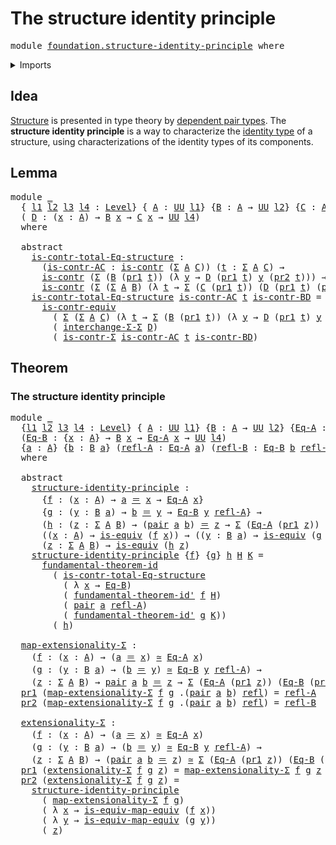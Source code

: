 # The structure identity principle

<pre class="Agda"><a id="45" class="Keyword">module</a> <a id="52" href="foundation.structure-identity-principle.html" class="Module">foundation.structure-identity-principle</a> <a id="92" class="Keyword">where</a>
</pre>
<details><summary>Imports</summary>

<pre class="Agda"><a id="148" class="Keyword">open</a> <a id="153" class="Keyword">import</a> <a id="160" href="foundation.dependent-pair-types.html" class="Module">foundation.dependent-pair-types</a>
<a id="192" class="Keyword">open</a> <a id="197" class="Keyword">import</a> <a id="204" href="foundation.fundamental-theorem-of-identity-types.html" class="Module">foundation.fundamental-theorem-of-identity-types</a>
<a id="253" class="Keyword">open</a> <a id="258" class="Keyword">import</a> <a id="265" href="foundation.type-arithmetic-dependent-pair-types.html" class="Module">foundation.type-arithmetic-dependent-pair-types</a>
<a id="313" class="Keyword">open</a> <a id="318" class="Keyword">import</a> <a id="325" href="foundation.universe-levels.html" class="Module">foundation.universe-levels</a>

<a id="353" class="Keyword">open</a> <a id="358" class="Keyword">import</a> <a id="365" href="foundation-core.contractible-types.html" class="Module">foundation-core.contractible-types</a>
<a id="400" class="Keyword">open</a> <a id="405" class="Keyword">import</a> <a id="412" href="foundation-core.equivalences.html" class="Module">foundation-core.equivalences</a>
<a id="441" class="Keyword">open</a> <a id="446" class="Keyword">import</a> <a id="453" href="foundation-core.identity-types.html" class="Module">foundation-core.identity-types</a>
</pre>
</details>

## Idea

[Structure](foundation.structure.md) is presented in type theory by
[dependent pair types](foundation.dependent-pair-types.md). The **structure
identity principle** is a way to characterize the
[identity type](foundation-core.identity-types.md) of a structure, using
characterizations of the identity types of its components.

## Lemma

<pre class="Agda"><a id="855" class="Keyword">module</a> <a id="862" href="foundation.structure-identity-principle.html#862" class="Module">_</a>
  <a id="866" class="Symbol">{</a> <a id="868" href="foundation.structure-identity-principle.html#868" class="Bound">l1</a> <a id="871" href="foundation.structure-identity-principle.html#871" class="Bound">l2</a> <a id="874" href="foundation.structure-identity-principle.html#874" class="Bound">l3</a> <a id="877" href="foundation.structure-identity-principle.html#877" class="Bound">l4</a> <a id="880" class="Symbol">:</a> <a id="882" href="Agda.Primitive.html#591" class="Postulate">Level</a><a id="887" class="Symbol">}</a> <a id="889" class="Symbol">{</a> <a id="891" href="foundation.structure-identity-principle.html#891" class="Bound">A</a> <a id="893" class="Symbol">:</a> <a id="895" href="Agda.Primitive.html#320" class="Primitive">UU</a> <a id="898" href="foundation.structure-identity-principle.html#868" class="Bound">l1</a><a id="900" class="Symbol">}</a> <a id="902" class="Symbol">{</a><a id="903" href="foundation.structure-identity-principle.html#903" class="Bound">B</a> <a id="905" class="Symbol">:</a> <a id="907" href="foundation.structure-identity-principle.html#891" class="Bound">A</a> <a id="909" class="Symbol">→</a> <a id="911" href="Agda.Primitive.html#320" class="Primitive">UU</a> <a id="914" href="foundation.structure-identity-principle.html#871" class="Bound">l2</a><a id="916" class="Symbol">}</a> <a id="918" class="Symbol">{</a><a id="919" href="foundation.structure-identity-principle.html#919" class="Bound">C</a> <a id="921" class="Symbol">:</a> <a id="923" href="foundation.structure-identity-principle.html#891" class="Bound">A</a> <a id="925" class="Symbol">→</a> <a id="927" href="Agda.Primitive.html#320" class="Primitive">UU</a> <a id="930" href="foundation.structure-identity-principle.html#874" class="Bound">l3</a><a id="932" class="Symbol">}</a>
  <a id="936" class="Symbol">(</a> <a id="938" href="foundation.structure-identity-principle.html#938" class="Bound">D</a> <a id="940" class="Symbol">:</a> <a id="942" class="Symbol">(</a><a id="943" href="foundation.structure-identity-principle.html#943" class="Bound">x</a> <a id="945" class="Symbol">:</a> <a id="947" href="foundation.structure-identity-principle.html#891" class="Bound">A</a><a id="948" class="Symbol">)</a> <a id="950" class="Symbol">→</a> <a id="952" href="foundation.structure-identity-principle.html#903" class="Bound">B</a> <a id="954" href="foundation.structure-identity-principle.html#943" class="Bound">x</a> <a id="956" class="Symbol">→</a> <a id="958" href="foundation.structure-identity-principle.html#919" class="Bound">C</a> <a id="960" href="foundation.structure-identity-principle.html#943" class="Bound">x</a> <a id="962" class="Symbol">→</a> <a id="964" href="Agda.Primitive.html#320" class="Primitive">UU</a> <a id="967" href="foundation.structure-identity-principle.html#877" class="Bound">l4</a><a id="969" class="Symbol">)</a>
  <a id="973" class="Keyword">where</a>

  <a id="982" class="Keyword">abstract</a>
    <a id="995" href="foundation.structure-identity-principle.html#995" class="Function">is-contr-total-Eq-structure</a> <a id="1023" class="Symbol">:</a>
      <a id="1031" class="Symbol">(</a><a id="1032" href="foundation.structure-identity-principle.html#1032" class="Bound">is-contr-AC</a> <a id="1044" class="Symbol">:</a> <a id="1046" href="foundation-core.contractible-types.html#802" class="Function">is-contr</a> <a id="1055" class="Symbol">(</a><a id="1056" href="foundation.dependent-pair-types.html#505" class="Record">Σ</a> <a id="1058" href="foundation.structure-identity-principle.html#891" class="Bound">A</a> <a id="1060" href="foundation.structure-identity-principle.html#919" class="Bound">C</a><a id="1061" class="Symbol">))</a> <a id="1064" class="Symbol">(</a><a id="1065" href="foundation.structure-identity-principle.html#1065" class="Bound">t</a> <a id="1067" class="Symbol">:</a> <a id="1069" href="foundation.dependent-pair-types.html#505" class="Record">Σ</a> <a id="1071" href="foundation.structure-identity-principle.html#891" class="Bound">A</a> <a id="1073" href="foundation.structure-identity-principle.html#919" class="Bound">C</a><a id="1074" class="Symbol">)</a> <a id="1076" class="Symbol">→</a>
      <a id="1084" href="foundation-core.contractible-types.html#802" class="Function">is-contr</a> <a id="1093" class="Symbol">(</a><a id="1094" href="foundation.dependent-pair-types.html#505" class="Record">Σ</a> <a id="1096" class="Symbol">(</a><a id="1097" href="foundation.structure-identity-principle.html#903" class="Bound">B</a> <a id="1099" class="Symbol">(</a><a id="1100" href="foundation.dependent-pair-types.html#603" class="Field">pr1</a> <a id="1104" href="foundation.structure-identity-principle.html#1065" class="Bound">t</a><a id="1105" class="Symbol">))</a> <a id="1108" class="Symbol">(λ</a> <a id="1111" href="foundation.structure-identity-principle.html#1111" class="Bound">y</a> <a id="1113" class="Symbol">→</a> <a id="1115" href="foundation.structure-identity-principle.html#938" class="Bound">D</a> <a id="1117" class="Symbol">(</a><a id="1118" href="foundation.dependent-pair-types.html#603" class="Field">pr1</a> <a id="1122" href="foundation.structure-identity-principle.html#1065" class="Bound">t</a><a id="1123" class="Symbol">)</a> <a id="1125" href="foundation.structure-identity-principle.html#1111" class="Bound">y</a> <a id="1127" class="Symbol">(</a><a id="1128" href="foundation.dependent-pair-types.html#615" class="Field">pr2</a> <a id="1132" href="foundation.structure-identity-principle.html#1065" class="Bound">t</a><a id="1133" class="Symbol">)))</a> <a id="1137" class="Symbol">→</a>
      <a id="1145" href="foundation-core.contractible-types.html#802" class="Function">is-contr</a> <a id="1154" class="Symbol">(</a><a id="1155" href="foundation.dependent-pair-types.html#505" class="Record">Σ</a> <a id="1157" class="Symbol">(</a><a id="1158" href="foundation.dependent-pair-types.html#505" class="Record">Σ</a> <a id="1160" href="foundation.structure-identity-principle.html#891" class="Bound">A</a> <a id="1162" href="foundation.structure-identity-principle.html#903" class="Bound">B</a><a id="1163" class="Symbol">)</a> <a id="1165" class="Symbol">(λ</a> <a id="1168" href="foundation.structure-identity-principle.html#1168" class="Bound">t</a> <a id="1170" class="Symbol">→</a> <a id="1172" href="foundation.dependent-pair-types.html#505" class="Record">Σ</a> <a id="1174" class="Symbol">(</a><a id="1175" href="foundation.structure-identity-principle.html#919" class="Bound">C</a> <a id="1177" class="Symbol">(</a><a id="1178" href="foundation.dependent-pair-types.html#603" class="Field">pr1</a> <a id="1182" href="foundation.structure-identity-principle.html#1168" class="Bound">t</a><a id="1183" class="Symbol">))</a> <a id="1186" class="Symbol">(</a><a id="1187" href="foundation.structure-identity-principle.html#938" class="Bound">D</a> <a id="1189" class="Symbol">(</a><a id="1190" href="foundation.dependent-pair-types.html#603" class="Field">pr1</a> <a id="1194" href="foundation.structure-identity-principle.html#1168" class="Bound">t</a><a id="1195" class="Symbol">)</a> <a id="1197" class="Symbol">(</a><a id="1198" href="foundation.dependent-pair-types.html#615" class="Field">pr2</a> <a id="1202" href="foundation.structure-identity-principle.html#1168" class="Bound">t</a><a id="1203" class="Symbol">))))</a>
    <a id="1212" href="foundation.structure-identity-principle.html#995" class="Function">is-contr-total-Eq-structure</a> <a id="1240" href="foundation.structure-identity-principle.html#1240" class="Bound">is-contr-AC</a> <a id="1252" href="foundation.structure-identity-principle.html#1252" class="Bound">t</a> <a id="1254" href="foundation.structure-identity-principle.html#1254" class="Bound">is-contr-BD</a> <a id="1266" class="Symbol">=</a>
      <a id="1274" href="foundation-core.contractible-types.html#3118" class="Function">is-contr-equiv</a>
        <a id="1297" class="Symbol">(</a> <a id="1299" href="foundation.dependent-pair-types.html#505" class="Record">Σ</a> <a id="1301" class="Symbol">(</a><a id="1302" href="foundation.dependent-pair-types.html#505" class="Record">Σ</a> <a id="1304" href="foundation.structure-identity-principle.html#891" class="Bound">A</a> <a id="1306" href="foundation.structure-identity-principle.html#919" class="Bound">C</a><a id="1307" class="Symbol">)</a> <a id="1309" class="Symbol">(λ</a> <a id="1312" href="foundation.structure-identity-principle.html#1312" class="Bound">t</a> <a id="1314" class="Symbol">→</a> <a id="1316" href="foundation.dependent-pair-types.html#505" class="Record">Σ</a> <a id="1318" class="Symbol">(</a><a id="1319" href="foundation.structure-identity-principle.html#903" class="Bound">B</a> <a id="1321" class="Symbol">(</a><a id="1322" href="foundation.dependent-pair-types.html#603" class="Field">pr1</a> <a id="1326" href="foundation.structure-identity-principle.html#1312" class="Bound">t</a><a id="1327" class="Symbol">))</a> <a id="1330" class="Symbol">(λ</a> <a id="1333" href="foundation.structure-identity-principle.html#1333" class="Bound">y</a> <a id="1335" class="Symbol">→</a> <a id="1337" href="foundation.structure-identity-principle.html#938" class="Bound">D</a> <a id="1339" class="Symbol">(</a><a id="1340" href="foundation.dependent-pair-types.html#603" class="Field">pr1</a> <a id="1344" href="foundation.structure-identity-principle.html#1312" class="Bound">t</a><a id="1345" class="Symbol">)</a> <a id="1347" href="foundation.structure-identity-principle.html#1333" class="Bound">y</a> <a id="1349" class="Symbol">(</a><a id="1350" href="foundation.dependent-pair-types.html#615" class="Field">pr2</a> <a id="1354" href="foundation.structure-identity-principle.html#1312" class="Bound">t</a><a id="1355" class="Symbol">))))</a>
        <a id="1368" class="Symbol">(</a> <a id="1370" href="foundation.type-arithmetic-dependent-pair-types.html#10220" class="Function">interchange-Σ-Σ</a> <a id="1386" href="foundation.structure-identity-principle.html#938" class="Bound">D</a><a id="1387" class="Symbol">)</a>
        <a id="1397" class="Symbol">(</a> <a id="1399" href="foundation-core.contractible-types.html#6063" class="Function">is-contr-Σ</a> <a id="1410" href="foundation.structure-identity-principle.html#1240" class="Bound">is-contr-AC</a> <a id="1422" href="foundation.structure-identity-principle.html#1252" class="Bound">t</a> <a id="1424" href="foundation.structure-identity-principle.html#1254" class="Bound">is-contr-BD</a><a id="1435" class="Symbol">)</a>
</pre>
## Theorem

### The structure identity principle

<pre class="Agda"><a id="1500" class="Keyword">module</a> <a id="1507" href="foundation.structure-identity-principle.html#1507" class="Module">_</a>
  <a id="1511" class="Symbol">{</a><a id="1512" href="foundation.structure-identity-principle.html#1512" class="Bound">l1</a> <a id="1515" href="foundation.structure-identity-principle.html#1515" class="Bound">l2</a> <a id="1518" href="foundation.structure-identity-principle.html#1518" class="Bound">l3</a> <a id="1521" href="foundation.structure-identity-principle.html#1521" class="Bound">l4</a> <a id="1524" class="Symbol">:</a> <a id="1526" href="Agda.Primitive.html#591" class="Postulate">Level</a><a id="1531" class="Symbol">}</a> <a id="1533" class="Symbol">{</a> <a id="1535" href="foundation.structure-identity-principle.html#1535" class="Bound">A</a> <a id="1537" class="Symbol">:</a> <a id="1539" href="Agda.Primitive.html#320" class="Primitive">UU</a> <a id="1542" href="foundation.structure-identity-principle.html#1512" class="Bound">l1</a><a id="1544" class="Symbol">}</a> <a id="1546" class="Symbol">{</a><a id="1547" href="foundation.structure-identity-principle.html#1547" class="Bound">B</a> <a id="1549" class="Symbol">:</a> <a id="1551" href="foundation.structure-identity-principle.html#1535" class="Bound">A</a> <a id="1553" class="Symbol">→</a> <a id="1555" href="Agda.Primitive.html#320" class="Primitive">UU</a> <a id="1558" href="foundation.structure-identity-principle.html#1515" class="Bound">l2</a><a id="1560" class="Symbol">}</a> <a id="1562" class="Symbol">{</a><a id="1563" href="foundation.structure-identity-principle.html#1563" class="Bound">Eq-A</a> <a id="1568" class="Symbol">:</a> <a id="1570" href="foundation.structure-identity-principle.html#1535" class="Bound">A</a> <a id="1572" class="Symbol">→</a> <a id="1574" href="Agda.Primitive.html#320" class="Primitive">UU</a> <a id="1577" href="foundation.structure-identity-principle.html#1518" class="Bound">l3</a><a id="1579" class="Symbol">}</a>
  <a id="1583" class="Symbol">(</a><a id="1584" href="foundation.structure-identity-principle.html#1584" class="Bound">Eq-B</a> <a id="1589" class="Symbol">:</a> <a id="1591" class="Symbol">{</a><a id="1592" href="foundation.structure-identity-principle.html#1592" class="Bound">x</a> <a id="1594" class="Symbol">:</a> <a id="1596" href="foundation.structure-identity-principle.html#1535" class="Bound">A</a><a id="1597" class="Symbol">}</a> <a id="1599" class="Symbol">→</a> <a id="1601" href="foundation.structure-identity-principle.html#1547" class="Bound">B</a> <a id="1603" href="foundation.structure-identity-principle.html#1592" class="Bound">x</a> <a id="1605" class="Symbol">→</a> <a id="1607" href="foundation.structure-identity-principle.html#1563" class="Bound">Eq-A</a> <a id="1612" href="foundation.structure-identity-principle.html#1592" class="Bound">x</a> <a id="1614" class="Symbol">→</a> <a id="1616" href="Agda.Primitive.html#320" class="Primitive">UU</a> <a id="1619" href="foundation.structure-identity-principle.html#1521" class="Bound">l4</a><a id="1621" class="Symbol">)</a>
  <a id="1625" class="Symbol">{</a><a id="1626" href="foundation.structure-identity-principle.html#1626" class="Bound">a</a> <a id="1628" class="Symbol">:</a> <a id="1630" href="foundation.structure-identity-principle.html#1535" class="Bound">A</a><a id="1631" class="Symbol">}</a> <a id="1633" class="Symbol">{</a><a id="1634" href="foundation.structure-identity-principle.html#1634" class="Bound">b</a> <a id="1636" class="Symbol">:</a> <a id="1638" href="foundation.structure-identity-principle.html#1547" class="Bound">B</a> <a id="1640" href="foundation.structure-identity-principle.html#1626" class="Bound">a</a><a id="1641" class="Symbol">}</a> <a id="1643" class="Symbol">(</a><a id="1644" href="foundation.structure-identity-principle.html#1644" class="Bound">refl-A</a> <a id="1651" class="Symbol">:</a> <a id="1653" href="foundation.structure-identity-principle.html#1563" class="Bound">Eq-A</a> <a id="1658" href="foundation.structure-identity-principle.html#1626" class="Bound">a</a><a id="1659" class="Symbol">)</a> <a id="1661" class="Symbol">(</a><a id="1662" href="foundation.structure-identity-principle.html#1662" class="Bound">refl-B</a> <a id="1669" class="Symbol">:</a> <a id="1671" href="foundation.structure-identity-principle.html#1584" class="Bound">Eq-B</a> <a id="1676" href="foundation.structure-identity-principle.html#1634" class="Bound">b</a> <a id="1678" href="foundation.structure-identity-principle.html#1644" class="Bound">refl-A</a><a id="1684" class="Symbol">)</a>
  <a id="1688" class="Keyword">where</a>

  <a id="1697" class="Keyword">abstract</a>
    <a id="1710" href="foundation.structure-identity-principle.html#1710" class="Function">structure-identity-principle</a> <a id="1739" class="Symbol">:</a>
      <a id="1747" class="Symbol">{</a><a id="1748" href="foundation.structure-identity-principle.html#1748" class="Bound">f</a> <a id="1750" class="Symbol">:</a> <a id="1752" class="Symbol">(</a><a id="1753" href="foundation.structure-identity-principle.html#1753" class="Bound">x</a> <a id="1755" class="Symbol">:</a> <a id="1757" href="foundation.structure-identity-principle.html#1535" class="Bound">A</a><a id="1758" class="Symbol">)</a> <a id="1760" class="Symbol">→</a> <a id="1762" href="foundation.structure-identity-principle.html#1626" class="Bound">a</a> <a id="1764" href="foundation-core.identity-types.html#5999" class="Function Operator">＝</a> <a id="1766" href="foundation.structure-identity-principle.html#1753" class="Bound">x</a> <a id="1768" class="Symbol">→</a> <a id="1770" href="foundation.structure-identity-principle.html#1563" class="Bound">Eq-A</a> <a id="1775" href="foundation.structure-identity-principle.html#1753" class="Bound">x</a><a id="1776" class="Symbol">}</a>
      <a id="1784" class="Symbol">{</a><a id="1785" href="foundation.structure-identity-principle.html#1785" class="Bound">g</a> <a id="1787" class="Symbol">:</a> <a id="1789" class="Symbol">(</a><a id="1790" href="foundation.structure-identity-principle.html#1790" class="Bound">y</a> <a id="1792" class="Symbol">:</a> <a id="1794" href="foundation.structure-identity-principle.html#1547" class="Bound">B</a> <a id="1796" href="foundation.structure-identity-principle.html#1626" class="Bound">a</a><a id="1797" class="Symbol">)</a> <a id="1799" class="Symbol">→</a> <a id="1801" href="foundation.structure-identity-principle.html#1634" class="Bound">b</a> <a id="1803" href="foundation-core.identity-types.html#5999" class="Function Operator">＝</a> <a id="1805" href="foundation.structure-identity-principle.html#1790" class="Bound">y</a> <a id="1807" class="Symbol">→</a> <a id="1809" href="foundation.structure-identity-principle.html#1584" class="Bound">Eq-B</a> <a id="1814" href="foundation.structure-identity-principle.html#1790" class="Bound">y</a> <a id="1816" href="foundation.structure-identity-principle.html#1644" class="Bound">refl-A</a><a id="1822" class="Symbol">}</a> <a id="1824" class="Symbol">→</a>
      <a id="1832" class="Symbol">(</a><a id="1833" href="foundation.structure-identity-principle.html#1833" class="Bound">h</a> <a id="1835" class="Symbol">:</a> <a id="1837" class="Symbol">(</a><a id="1838" href="foundation.structure-identity-principle.html#1838" class="Bound">z</a> <a id="1840" class="Symbol">:</a> <a id="1842" href="foundation.dependent-pair-types.html#505" class="Record">Σ</a> <a id="1844" href="foundation.structure-identity-principle.html#1535" class="Bound">A</a> <a id="1846" href="foundation.structure-identity-principle.html#1547" class="Bound">B</a><a id="1847" class="Symbol">)</a> <a id="1849" class="Symbol">→</a> <a id="1851" class="Symbol">(</a><a id="1852" href="foundation.dependent-pair-types.html#586" class="InductiveConstructor">pair</a> <a id="1857" href="foundation.structure-identity-principle.html#1626" class="Bound">a</a> <a id="1859" href="foundation.structure-identity-principle.html#1634" class="Bound">b</a><a id="1860" class="Symbol">)</a> <a id="1862" href="foundation-core.identity-types.html#5999" class="Function Operator">＝</a> <a id="1864" href="foundation.structure-identity-principle.html#1838" class="Bound">z</a> <a id="1866" class="Symbol">→</a> <a id="1868" href="foundation.dependent-pair-types.html#505" class="Record">Σ</a> <a id="1870" class="Symbol">(</a><a id="1871" href="foundation.structure-identity-principle.html#1563" class="Bound">Eq-A</a> <a id="1876" class="Symbol">(</a><a id="1877" href="foundation.dependent-pair-types.html#603" class="Field">pr1</a> <a id="1881" href="foundation.structure-identity-principle.html#1838" class="Bound">z</a><a id="1882" class="Symbol">))</a> <a id="1885" class="Symbol">(</a><a id="1886" href="foundation.structure-identity-principle.html#1584" class="Bound">Eq-B</a> <a id="1891" class="Symbol">(</a><a id="1892" href="foundation.dependent-pair-types.html#615" class="Field">pr2</a> <a id="1896" href="foundation.structure-identity-principle.html#1838" class="Bound">z</a><a id="1897" class="Symbol">)))</a> <a id="1901" class="Symbol">→</a>
      <a id="1909" class="Symbol">((</a><a id="1911" href="foundation.structure-identity-principle.html#1911" class="Bound">x</a> <a id="1913" class="Symbol">:</a> <a id="1915" href="foundation.structure-identity-principle.html#1535" class="Bound">A</a><a id="1916" class="Symbol">)</a> <a id="1918" class="Symbol">→</a> <a id="1920" href="foundation-core.equivalences.html#1353" class="Function">is-equiv</a> <a id="1929" class="Symbol">(</a><a id="1930" href="foundation.structure-identity-principle.html#1748" class="Bound">f</a> <a id="1932" href="foundation.structure-identity-principle.html#1911" class="Bound">x</a><a id="1933" class="Symbol">))</a> <a id="1936" class="Symbol">→</a> <a id="1938" class="Symbol">((</a><a id="1940" href="foundation.structure-identity-principle.html#1940" class="Bound">y</a> <a id="1942" class="Symbol">:</a> <a id="1944" href="foundation.structure-identity-principle.html#1547" class="Bound">B</a> <a id="1946" href="foundation.structure-identity-principle.html#1626" class="Bound">a</a><a id="1947" class="Symbol">)</a> <a id="1949" class="Symbol">→</a> <a id="1951" href="foundation-core.equivalences.html#1353" class="Function">is-equiv</a> <a id="1960" class="Symbol">(</a><a id="1961" href="foundation.structure-identity-principle.html#1785" class="Bound">g</a> <a id="1963" href="foundation.structure-identity-principle.html#1940" class="Bound">y</a><a id="1964" class="Symbol">))</a> <a id="1967" class="Symbol">→</a>
      <a id="1975" class="Symbol">(</a><a id="1976" href="foundation.structure-identity-principle.html#1976" class="Bound">z</a> <a id="1978" class="Symbol">:</a> <a id="1980" href="foundation.dependent-pair-types.html#505" class="Record">Σ</a> <a id="1982" href="foundation.structure-identity-principle.html#1535" class="Bound">A</a> <a id="1984" href="foundation.structure-identity-principle.html#1547" class="Bound">B</a><a id="1985" class="Symbol">)</a> <a id="1987" class="Symbol">→</a> <a id="1989" href="foundation-core.equivalences.html#1353" class="Function">is-equiv</a> <a id="1998" class="Symbol">(</a><a id="1999" href="foundation.structure-identity-principle.html#1833" class="Bound">h</a> <a id="2001" href="foundation.structure-identity-principle.html#1976" class="Bound">z</a><a id="2002" class="Symbol">)</a>
    <a id="2008" href="foundation.structure-identity-principle.html#1710" class="Function">structure-identity-principle</a> <a id="2037" class="Symbol">{</a><a id="2038" href="foundation.structure-identity-principle.html#2038" class="Bound">f</a><a id="2039" class="Symbol">}</a> <a id="2041" class="Symbol">{</a><a id="2042" href="foundation.structure-identity-principle.html#2042" class="Bound">g</a><a id="2043" class="Symbol">}</a> <a id="2045" href="foundation.structure-identity-principle.html#2045" class="Bound">h</a> <a id="2047" href="foundation.structure-identity-principle.html#2047" class="Bound">H</a> <a id="2049" href="foundation.structure-identity-principle.html#2049" class="Bound">K</a> <a id="2051" class="Symbol">=</a>
      <a id="2059" href="foundation.fundamental-theorem-of-identity-types.html#1270" class="Function">fundamental-theorem-id</a>
        <a id="2090" class="Symbol">(</a> <a id="2092" href="foundation.structure-identity-principle.html#995" class="Function">is-contr-total-Eq-structure</a>
          <a id="2130" class="Symbol">(</a> <a id="2132" class="Symbol">λ</a> <a id="2134" href="foundation.structure-identity-principle.html#2134" class="Bound">x</a> <a id="2136" class="Symbol">→</a> <a id="2138" href="foundation.structure-identity-principle.html#1584" class="Bound">Eq-B</a><a id="2142" class="Symbol">)</a>
          <a id="2154" class="Symbol">(</a> <a id="2156" href="foundation.fundamental-theorem-of-identity-types.html#1541" class="Function">fundamental-theorem-id&#39;</a> <a id="2180" href="foundation.structure-identity-principle.html#2038" class="Bound">f</a> <a id="2182" href="foundation.structure-identity-principle.html#2047" class="Bound">H</a><a id="2183" class="Symbol">)</a>
          <a id="2195" class="Symbol">(</a> <a id="2197" href="foundation.dependent-pair-types.html#586" class="InductiveConstructor">pair</a> <a id="2202" href="foundation.structure-identity-principle.html#1626" class="Bound">a</a> <a id="2204" href="foundation.structure-identity-principle.html#1644" class="Bound">refl-A</a><a id="2210" class="Symbol">)</a>
          <a id="2222" class="Symbol">(</a> <a id="2224" href="foundation.fundamental-theorem-of-identity-types.html#1541" class="Function">fundamental-theorem-id&#39;</a> <a id="2248" href="foundation.structure-identity-principle.html#2042" class="Bound">g</a> <a id="2250" href="foundation.structure-identity-principle.html#2049" class="Bound">K</a><a id="2251" class="Symbol">))</a>
        <a id="2262" class="Symbol">(</a> <a id="2264" href="foundation.structure-identity-principle.html#2045" class="Bound">h</a><a id="2265" class="Symbol">)</a>

  <a id="2270" href="foundation.structure-identity-principle.html#2270" class="Function">map-extensionality-Σ</a> <a id="2291" class="Symbol">:</a>
    <a id="2297" class="Symbol">(</a><a id="2298" href="foundation.structure-identity-principle.html#2298" class="Bound">f</a> <a id="2300" class="Symbol">:</a> <a id="2302" class="Symbol">(</a><a id="2303" href="foundation.structure-identity-principle.html#2303" class="Bound">x</a> <a id="2305" class="Symbol">:</a> <a id="2307" href="foundation.structure-identity-principle.html#1535" class="Bound">A</a><a id="2308" class="Symbol">)</a> <a id="2310" class="Symbol">→</a> <a id="2312" class="Symbol">(</a><a id="2313" href="foundation.structure-identity-principle.html#1626" class="Bound">a</a> <a id="2315" href="foundation-core.identity-types.html#5999" class="Function Operator">＝</a> <a id="2317" href="foundation.structure-identity-principle.html#2303" class="Bound">x</a><a id="2318" class="Symbol">)</a> <a id="2320" href="foundation-core.equivalences.html#1440" class="Function Operator">≃</a> <a id="2322" href="foundation.structure-identity-principle.html#1563" class="Bound">Eq-A</a> <a id="2327" href="foundation.structure-identity-principle.html#2303" class="Bound">x</a><a id="2328" class="Symbol">)</a>
    <a id="2334" class="Symbol">(</a><a id="2335" href="foundation.structure-identity-principle.html#2335" class="Bound">g</a> <a id="2337" class="Symbol">:</a> <a id="2339" class="Symbol">(</a><a id="2340" href="foundation.structure-identity-principle.html#2340" class="Bound">y</a> <a id="2342" class="Symbol">:</a> <a id="2344" href="foundation.structure-identity-principle.html#1547" class="Bound">B</a> <a id="2346" href="foundation.structure-identity-principle.html#1626" class="Bound">a</a><a id="2347" class="Symbol">)</a> <a id="2349" class="Symbol">→</a> <a id="2351" class="Symbol">(</a><a id="2352" href="foundation.structure-identity-principle.html#1634" class="Bound">b</a> <a id="2354" href="foundation-core.identity-types.html#5999" class="Function Operator">＝</a> <a id="2356" href="foundation.structure-identity-principle.html#2340" class="Bound">y</a><a id="2357" class="Symbol">)</a> <a id="2359" href="foundation-core.equivalences.html#1440" class="Function Operator">≃</a> <a id="2361" href="foundation.structure-identity-principle.html#1584" class="Bound">Eq-B</a> <a id="2366" href="foundation.structure-identity-principle.html#2340" class="Bound">y</a> <a id="2368" href="foundation.structure-identity-principle.html#1644" class="Bound">refl-A</a><a id="2374" class="Symbol">)</a> <a id="2376" class="Symbol">→</a>
    <a id="2382" class="Symbol">(</a><a id="2383" href="foundation.structure-identity-principle.html#2383" class="Bound">z</a> <a id="2385" class="Symbol">:</a> <a id="2387" href="foundation.dependent-pair-types.html#505" class="Record">Σ</a> <a id="2389" href="foundation.structure-identity-principle.html#1535" class="Bound">A</a> <a id="2391" href="foundation.structure-identity-principle.html#1547" class="Bound">B</a><a id="2392" class="Symbol">)</a> <a id="2394" class="Symbol">→</a> <a id="2396" href="foundation.dependent-pair-types.html#586" class="InductiveConstructor">pair</a> <a id="2401" href="foundation.structure-identity-principle.html#1626" class="Bound">a</a> <a id="2403" href="foundation.structure-identity-principle.html#1634" class="Bound">b</a> <a id="2405" href="foundation-core.identity-types.html#5999" class="Function Operator">＝</a> <a id="2407" href="foundation.structure-identity-principle.html#2383" class="Bound">z</a> <a id="2409" class="Symbol">→</a> <a id="2411" href="foundation.dependent-pair-types.html#505" class="Record">Σ</a> <a id="2413" class="Symbol">(</a><a id="2414" href="foundation.structure-identity-principle.html#1563" class="Bound">Eq-A</a> <a id="2419" class="Symbol">(</a><a id="2420" href="foundation.dependent-pair-types.html#603" class="Field">pr1</a> <a id="2424" href="foundation.structure-identity-principle.html#2383" class="Bound">z</a><a id="2425" class="Symbol">))</a> <a id="2428" class="Symbol">(</a><a id="2429" href="foundation.structure-identity-principle.html#1584" class="Bound">Eq-B</a> <a id="2434" class="Symbol">(</a><a id="2435" href="foundation.dependent-pair-types.html#615" class="Field">pr2</a> <a id="2439" href="foundation.structure-identity-principle.html#2383" class="Bound">z</a><a id="2440" class="Symbol">))</a>
  <a id="2445" href="foundation.dependent-pair-types.html#603" class="Field">pr1</a> <a id="2449" class="Symbol">(</a><a id="2450" href="foundation.structure-identity-principle.html#2270" class="Function">map-extensionality-Σ</a> <a id="2471" href="foundation.structure-identity-principle.html#2471" class="Bound">f</a> <a id="2473" href="foundation.structure-identity-principle.html#2473" class="Bound">g</a> <a id="2475" class="DottedPattern Symbol">.(</a><a id="2477" href="foundation.dependent-pair-types.html#586" class="DottedPattern InductiveConstructor">pair</a> <a id="2482" href="foundation.structure-identity-principle.html#1626" class="DottedPattern Bound">a</a> <a id="2484" href="foundation.structure-identity-principle.html#1634" class="DottedPattern Bound">b</a><a id="2485" class="DottedPattern Symbol">)</a> <a id="2487" href="foundation-core.identity-types.html#5968" class="InductiveConstructor">refl</a><a id="2491" class="Symbol">)</a> <a id="2493" class="Symbol">=</a> <a id="2495" href="foundation.structure-identity-principle.html#1644" class="Bound">refl-A</a>
  <a id="2504" href="foundation.dependent-pair-types.html#615" class="Field">pr2</a> <a id="2508" class="Symbol">(</a><a id="2509" href="foundation.structure-identity-principle.html#2270" class="Function">map-extensionality-Σ</a> <a id="2530" href="foundation.structure-identity-principle.html#2530" class="Bound">f</a> <a id="2532" href="foundation.structure-identity-principle.html#2532" class="Bound">g</a> <a id="2534" class="DottedPattern Symbol">.(</a><a id="2536" href="foundation.dependent-pair-types.html#586" class="DottedPattern InductiveConstructor">pair</a> <a id="2541" href="foundation.structure-identity-principle.html#1626" class="DottedPattern Bound">a</a> <a id="2543" href="foundation.structure-identity-principle.html#1634" class="DottedPattern Bound">b</a><a id="2544" class="DottedPattern Symbol">)</a> <a id="2546" href="foundation-core.identity-types.html#5968" class="InductiveConstructor">refl</a><a id="2550" class="Symbol">)</a> <a id="2552" class="Symbol">=</a> <a id="2554" href="foundation.structure-identity-principle.html#1662" class="Bound">refl-B</a>

  <a id="2564" href="foundation.structure-identity-principle.html#2564" class="Function">extensionality-Σ</a> <a id="2581" class="Symbol">:</a>
    <a id="2587" class="Symbol">(</a><a id="2588" href="foundation.structure-identity-principle.html#2588" class="Bound">f</a> <a id="2590" class="Symbol">:</a> <a id="2592" class="Symbol">(</a><a id="2593" href="foundation.structure-identity-principle.html#2593" class="Bound">x</a> <a id="2595" class="Symbol">:</a> <a id="2597" href="foundation.structure-identity-principle.html#1535" class="Bound">A</a><a id="2598" class="Symbol">)</a> <a id="2600" class="Symbol">→</a> <a id="2602" class="Symbol">(</a><a id="2603" href="foundation.structure-identity-principle.html#1626" class="Bound">a</a> <a id="2605" href="foundation-core.identity-types.html#5999" class="Function Operator">＝</a> <a id="2607" href="foundation.structure-identity-principle.html#2593" class="Bound">x</a><a id="2608" class="Symbol">)</a> <a id="2610" href="foundation-core.equivalences.html#1440" class="Function Operator">≃</a> <a id="2612" href="foundation.structure-identity-principle.html#1563" class="Bound">Eq-A</a> <a id="2617" href="foundation.structure-identity-principle.html#2593" class="Bound">x</a><a id="2618" class="Symbol">)</a>
    <a id="2624" class="Symbol">(</a><a id="2625" href="foundation.structure-identity-principle.html#2625" class="Bound">g</a> <a id="2627" class="Symbol">:</a> <a id="2629" class="Symbol">(</a><a id="2630" href="foundation.structure-identity-principle.html#2630" class="Bound">y</a> <a id="2632" class="Symbol">:</a> <a id="2634" href="foundation.structure-identity-principle.html#1547" class="Bound">B</a> <a id="2636" href="foundation.structure-identity-principle.html#1626" class="Bound">a</a><a id="2637" class="Symbol">)</a> <a id="2639" class="Symbol">→</a> <a id="2641" class="Symbol">(</a><a id="2642" href="foundation.structure-identity-principle.html#1634" class="Bound">b</a> <a id="2644" href="foundation-core.identity-types.html#5999" class="Function Operator">＝</a> <a id="2646" href="foundation.structure-identity-principle.html#2630" class="Bound">y</a><a id="2647" class="Symbol">)</a> <a id="2649" href="foundation-core.equivalences.html#1440" class="Function Operator">≃</a> <a id="2651" href="foundation.structure-identity-principle.html#1584" class="Bound">Eq-B</a> <a id="2656" href="foundation.structure-identity-principle.html#2630" class="Bound">y</a> <a id="2658" href="foundation.structure-identity-principle.html#1644" class="Bound">refl-A</a><a id="2664" class="Symbol">)</a> <a id="2666" class="Symbol">→</a>
    <a id="2672" class="Symbol">(</a><a id="2673" href="foundation.structure-identity-principle.html#2673" class="Bound">z</a> <a id="2675" class="Symbol">:</a> <a id="2677" href="foundation.dependent-pair-types.html#505" class="Record">Σ</a> <a id="2679" href="foundation.structure-identity-principle.html#1535" class="Bound">A</a> <a id="2681" href="foundation.structure-identity-principle.html#1547" class="Bound">B</a><a id="2682" class="Symbol">)</a> <a id="2684" class="Symbol">→</a> <a id="2686" class="Symbol">(</a><a id="2687" href="foundation.dependent-pair-types.html#586" class="InductiveConstructor">pair</a> <a id="2692" href="foundation.structure-identity-principle.html#1626" class="Bound">a</a> <a id="2694" href="foundation.structure-identity-principle.html#1634" class="Bound">b</a> <a id="2696" href="foundation-core.identity-types.html#5999" class="Function Operator">＝</a> <a id="2698" href="foundation.structure-identity-principle.html#2673" class="Bound">z</a><a id="2699" class="Symbol">)</a> <a id="2701" href="foundation-core.equivalences.html#1440" class="Function Operator">≃</a> <a id="2703" href="foundation.dependent-pair-types.html#505" class="Record">Σ</a> <a id="2705" class="Symbol">(</a><a id="2706" href="foundation.structure-identity-principle.html#1563" class="Bound">Eq-A</a> <a id="2711" class="Symbol">(</a><a id="2712" href="foundation.dependent-pair-types.html#603" class="Field">pr1</a> <a id="2716" href="foundation.structure-identity-principle.html#2673" class="Bound">z</a><a id="2717" class="Symbol">))</a> <a id="2720" class="Symbol">(</a><a id="2721" href="foundation.structure-identity-principle.html#1584" class="Bound">Eq-B</a> <a id="2726" class="Symbol">(</a><a id="2727" href="foundation.dependent-pair-types.html#615" class="Field">pr2</a> <a id="2731" href="foundation.structure-identity-principle.html#2673" class="Bound">z</a><a id="2732" class="Symbol">))</a>
  <a id="2737" href="foundation.dependent-pair-types.html#603" class="Field">pr1</a> <a id="2741" class="Symbol">(</a><a id="2742" href="foundation.structure-identity-principle.html#2564" class="Function">extensionality-Σ</a> <a id="2759" href="foundation.structure-identity-principle.html#2759" class="Bound">f</a> <a id="2761" href="foundation.structure-identity-principle.html#2761" class="Bound">g</a> <a id="2763" href="foundation.structure-identity-principle.html#2763" class="Bound">z</a><a id="2764" class="Symbol">)</a> <a id="2766" class="Symbol">=</a> <a id="2768" href="foundation.structure-identity-principle.html#2270" class="Function">map-extensionality-Σ</a> <a id="2789" href="foundation.structure-identity-principle.html#2759" class="Bound">f</a> <a id="2791" href="foundation.structure-identity-principle.html#2761" class="Bound">g</a> <a id="2793" href="foundation.structure-identity-principle.html#2763" class="Bound">z</a>
  <a id="2797" href="foundation.dependent-pair-types.html#615" class="Field">pr2</a> <a id="2801" class="Symbol">(</a><a id="2802" href="foundation.structure-identity-principle.html#2564" class="Function">extensionality-Σ</a> <a id="2819" href="foundation.structure-identity-principle.html#2819" class="Bound">f</a> <a id="2821" href="foundation.structure-identity-principle.html#2821" class="Bound">g</a> <a id="2823" href="foundation.structure-identity-principle.html#2823" class="Bound">z</a><a id="2824" class="Symbol">)</a> <a id="2826" class="Symbol">=</a>
    <a id="2832" href="foundation.structure-identity-principle.html#1710" class="Function">structure-identity-principle</a>
      <a id="2867" class="Symbol">(</a> <a id="2869" href="foundation.structure-identity-principle.html#2270" class="Function">map-extensionality-Σ</a> <a id="2890" href="foundation.structure-identity-principle.html#2819" class="Bound">f</a> <a id="2892" href="foundation.structure-identity-principle.html#2821" class="Bound">g</a><a id="2893" class="Symbol">)</a>
      <a id="2901" class="Symbol">(</a> <a id="2903" class="Symbol">λ</a> <a id="2905" href="foundation.structure-identity-principle.html#2905" class="Bound">x</a> <a id="2907" class="Symbol">→</a> <a id="2909" href="foundation-core.equivalences.html#2400" class="Function">is-equiv-map-equiv</a> <a id="2928" class="Symbol">(</a><a id="2929" href="foundation.structure-identity-principle.html#2819" class="Bound">f</a> <a id="2931" href="foundation.structure-identity-principle.html#2905" class="Bound">x</a><a id="2932" class="Symbol">))</a>
      <a id="2941" class="Symbol">(</a> <a id="2943" class="Symbol">λ</a> <a id="2945" href="foundation.structure-identity-principle.html#2945" class="Bound">y</a> <a id="2947" class="Symbol">→</a> <a id="2949" href="foundation-core.equivalences.html#2400" class="Function">is-equiv-map-equiv</a> <a id="2968" class="Symbol">(</a><a id="2969" href="foundation.structure-identity-principle.html#2821" class="Bound">g</a> <a id="2971" href="foundation.structure-identity-principle.html#2945" class="Bound">y</a><a id="2972" class="Symbol">))</a>
      <a id="2981" class="Symbol">(</a> <a id="2983" href="foundation.structure-identity-principle.html#2823" class="Bound">z</a><a id="2984" class="Symbol">)</a>
</pre>